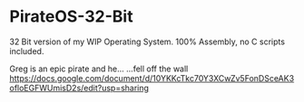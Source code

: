 # PirateOS-32-Bit
32 Bit version of my WIP Operating System. 100% Assembly, no C scripts included.

Greg is an epic pirate and he... ...fell off the wall
https://docs.google.com/document/d/10YKKcTkc70Y3XCwZv5FonDSceAK3ofloEGFWUmisD2s/edit?usp=sharing
